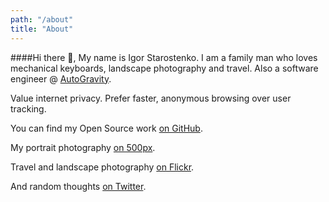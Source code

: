 ```yaml
---
path: "/about"
title: "About"
---
```

####Hi there 👋,
My name is Igor Starostenko. I am a family man who loves mechanical keyboards, landscape photography and travel. Also a software engineer @ [AutoGravity](www.autogravity.com).

Value internet privacy. Prefer faster, anonymous browsing over user tracking.

You can find my Open Source work [on GitHub](https://github.com/igor-starostenko).

My portrait photography [on 500px](https://500px.com/igorstar).

Travel and landscape photography [on Flickr](https://www.flickr.com/photos/igor_star).

And random thoughts [on Twitter](https://twitter.com/IgorStarostenko).
